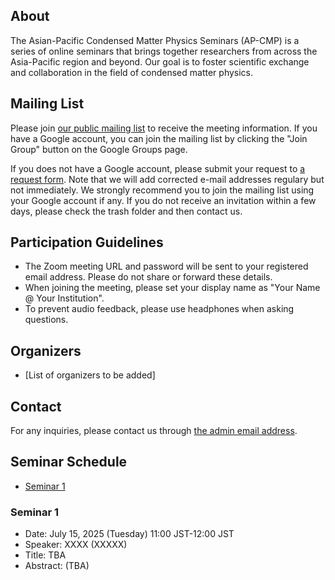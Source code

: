 ## About

The Asian-Pacific Condensed Matter Physics Seminars (AP-CMP) is a series of online seminars that brings together researchers from across the Asia-Pacific region and beyond. Our goal is to foster scientific exchange and collaboration in the field of condensed matter physics.

## Mailing List
Please join [our public mailing list](https://groups.google.com/g/apcmpseminar_public/) to receive the meeting information.
If you have a Google account, you can join the mailing list by clicking the "Join Group" button on the Google Groups page.

If you does not have a Google account, please submit your request to [a request form](https://forms.gle/vXqGaJDk1SyiyqZn6).
Note that we will add corrected e-mail addresses regulary but not immediately.
We strongly recommend you to join the mailing list using your Google account if any.
If you do not receive an invitation within a few days, please check the trash folder and then contact us.

## Participation Guidelines

* The Zoom meeting URL and password will be sent to your registered email address. Please do not share or forward these details.
* When joining the meeting, please set your display name as "Your Name @ Your Institution".
* To prevent audio feedback, please use headphones when asking questions.

## Organizers

* [List of organizers to be added]

## Contact

For any inquiries, please contact us through [the admin email address](mailto:mapcmpseminar_admin@googlegroups.com).

## Seminar Schedule

- [Seminar 1](#seminar-1)

### Seminar 1
* Date: July 15, 2025 (Tuesday) 11:00 JST-12:00 JST<br>
* Speaker: XXXX (XXXXX)<br>
* Title: TBA
* Abstract: (TBA)